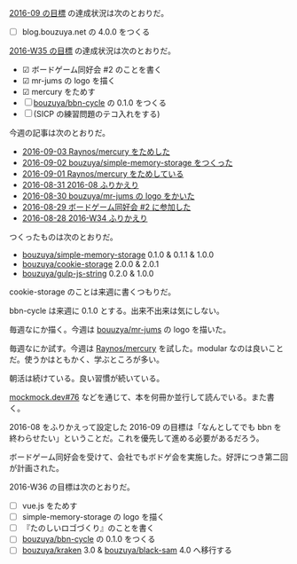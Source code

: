 [2016-09 の目標][2016-08-31] の達成状況は次のとおりだ。

- ☐ blog.bouzuya.net の 4.0.0 をつくる

[2016-W35 の目標][2016-08-28] の達成状況は次のとおりだ。

- ☑ ボードゲーム同好会 #2 のことを書く
- ☑ mr-jums の logo を描く
- ☑ mercury をためす
- ☐ [bouzuya/bbn-cycle][] の 0.1.0 をつくる
- ☐ (SICP の練習問題のテコ入れをする)

今週の記事は次のとおりだ。

- [2016-09-03 Raynos/mercury をためした][2016-09-03]
- [2016-09-02 bouzuya/simple-memory-storage をつくった][2016-09-02]
- [2016-09-01 Raynos/mercury をためしている][2016-09-01]
- [2016-08-31 2016-08 ふりかえり][2016-08-31]
- [2016-08-30 bouzuya/mr-jums の logo をかいた][2016-08-30]
- [2016-08-29 ボードゲーム同好会 #2 に参加した][2016-08-29]
- [2016-08-28 2016-W34 ふりかえり][2016-08-28]

つくったものは次のとおりだ。

- [bouzuya/simple-memory-storage][] 0.1.0 & 0.1.1 & 1.0.0
- [bouzuya/cookie-storage][] 2.0.0 & 2.0.1
- [bouzuya/gulp-js-string][] 0.2.0 & 1.0.0

cookie-storage のことは来週に書くつもりだ。

bbn-cycle は来週に 0.1.0 とする。出来不出来は気にしない。

毎週なにか描く。今週は [bouuzya/mr-jums][] の logo を描いた。

毎週なにか試す。今週は [Raynos/mercury][] を試した。modular なのは良いことだ。使うかはともかく、学ぶところが多い。

朝活は続けている。良い習慣が続いている。

[mockmock.dev#76](http://mockmock.connpass.com/event/39013/) などを通じて、本を何冊か並行して読んでいる。また書く。

2016-08 をふりかえって設定した 2016-09 の目標は「なんとしてでも bbn を終わらせたい」ということだ。これを優先して進める必要があるだろう。

ボードゲーム同好会を受けて、会社でもボドゲ会を実施した。好評につき第二回が計画された。

2016-W36 の目標は次のとおりだ。

- ☐ vue.js をためす
- ☐ simple-memory-storage の logo を描く
- ☐ 『たのしいロゴづくり』のことを書く
- ☐ [bouzuya/bbn-cycle][] の 0.1.0 をつくる
- ☐ [bouzuya/kraken][] 3.0 & [bouzuya/black-sam][] 4.0 へ移行する

[2016-08-28]: https://blog.bouzuya.net/2016/08/28/
[2016-08-29]: https://blog.bouzuya.net/2016/08/29/
[2016-08-30]: https://blog.bouzuya.net/2016/08/30/
[2016-08-31]: https://blog.bouzuya.net/2016/08/31/
[2016-09-01]: https://blog.bouzuya.net/2016/09/01/
[2016-09-02]: https://blog.bouzuya.net/2016/09/02/
[2016-09-03]: https://blog.bouzuya.net/2016/09/03/
[Raynos/mercury]: https://github.com/Raynos/mercury
[bouuzya/mr-jums]: https://github.com/bouuzya/mr-jums
[bouzuya/bbn-cycle]: https://github.com/bouzuya/bbn-cycle
[bouzuya/black-sam]: https://github.com/bouzuya/black-sam
[bouzuya/cookie-storage]: https://github.com/bouzuya/cookie-storage
[bouzuya/gulp-js-string]: https://github.com/bouzuya/gulp-js-string
[bouzuya/kraken]: https://github.com/bouzuya/kraken
[bouzuya/simple-memory-storage]: https://github.com/bouzuya/simple-memory-storage
